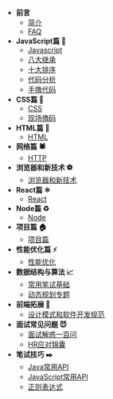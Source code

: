 * **前言**
    * [简介](README.md)
    * [FAQ](FAQ.md)
* **JavaScript篇 🧱**
    * [Javascript](javascript/questions.md)
    * [八大继承](javascript/extends.md)
    * [十大排序](javascript/sorts.md)
    * [代码分析](javascript/analysis-code.md)
    * [手撸代码](javascript/write-code.md)
* **CSS篇 🎨**
    * [CSS](css/css.md)
    * [现场撸码](css/coding.md)
* **HTML篇 📄**
    * [HTML](html/questions.md)
* **网络篇 🕷️**
    * [HTTP](network/http.md)
* **浏览器和新技术 ⚽️**
    * [浏览器和新技术](browser/questions.md)
* **React篇 ⚛️**
    * [React](react/react.md)
* **Node篇 ♻️️**
    * [Node](node/node.md)
* **项目篇 🏠**
    * [项目篇](projects/project.md)
* **性能优化篇 ⚡️‍**
    * [性能优化](speed/speed.md)
* **数据结构与算法 📈️**
    * [常用笔试基础](data-structure/write-test.md)
    * [动态规划专题](data-structure/dp.md)
* **前端拓展 👃**
    * [设计模式和软件开发规范](model/model.md)
* **面试常见问题 😈**
    * [面试解惑一百问](experience/questions.md)
    * [HR应对锦囊](experience/interview-hr.md)
* **笔试技巧 ✒️**
    * [Java常用API](coding-secret/java-api.md)
    * [JavaScript常用API](coding-secret/javascript-api.md)
    * [正则表达式](coding-secret/regex.md)


